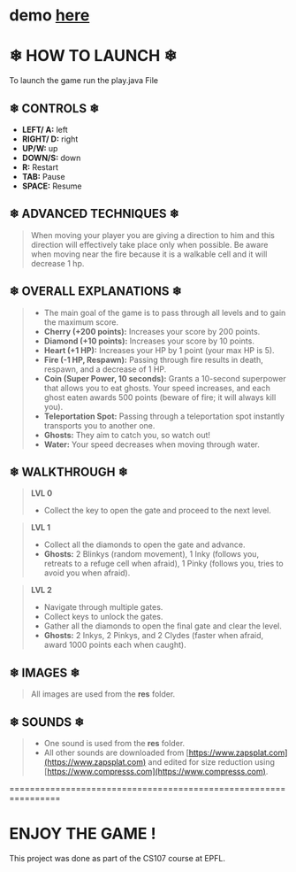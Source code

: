 # demo [here](https://www.youtube.com/watch?v=doSPkqdf-5w)
# ❄ HOW TO LAUNCH ❄
To launch the game run the play.java File

## ❄ CONTROLS ❄ 
* **LEFT/ A:** left 
* **RIGHT/ D:** right 
* **UP/W:** up 
* **DOWN/S:** down 
* **R:** Restart
* **TAB:** Pause 
* **SPACE:** Resume

## ❄ ADVANCED TECHNIQUES ❄
> When moving your player you are giving a direction to him and this direction will effectively take place only when possible. Be aware when moving near the fire because it is a walkable cell and it will decrease 1 hp.

## ❄ OVERALL EXPLANATIONS ❄
> * The main goal of the game is to pass through all levels and to gain the maximum score.
> * **Cherry (+200 points):** Increases your score by 200 points.
> * **Diamond (+10 points):** Increases your score by 10 points.
> * **Heart (+1 HP):** Increases your HP by 1 point (your max HP is 5).
> * **Fire (-1 HP, Respawn):**  Passing through fire results in death, respawn, and a decrease of 1 HP.
> * **Coin (Super Power, 10 seconds):** Grants a 10-second superpower that allows you to eat ghosts. Your speed increases, and each ghost eaten awards 500 points (beware of fire; it will always kill you).
> * **Teleportation Spot:** Passing through a teleportation spot instantly transports you to another one.
> * **Ghosts:** They aim to catch you, so watch out!
> * **Water:** Your speed decreases when moving through water.

## ❄ WALKTHROUGH ❄

> **LVL 0**
> * Collect the key to open the gate and proceed to the next level.

> **LVL 1**
> * Collect all the diamonds to open the gate and advance.
> * **Ghosts:** 2 Blinkys (random movement), 1 Inky (follows you, retreats to a refuge cell when afraid), 1 Pinky (follows you, tries to avoid you when afraid). 

> **LVL 2**
> * Navigate through multiple gates.
> * Collect keys to unlock the gates.
> * Gather all the diamonds to open the final gate and clear the level.
> * **Ghosts:** 2 Inkys, 2 Pinkys, and 2 Clydes (faster when afraid, award 1000 points each when caught).

## ❄ IMAGES ❄
> All images are used from the **res** folder.

## ❄ SOUNDS ❄
> * One sound is used from the **res** folder.
> * All other sounds are downloaded from [https://www.zapsplat.com](https://www.zapsplat.com) and edited for size reduction using [https://www.compresss.com](https://www.compresss.com).

================================================================

ENJOY THE GAME ! 
================================================================


This project was done as part of the CS107 course at EPFL.
